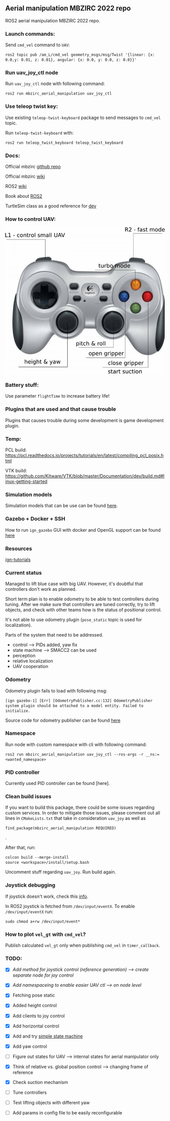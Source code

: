## Aerial manipulation MBZIRC 2022 repo

ROS2 aerial manipulation MBZIRC 2022 repo. 

### Launch commands: 

Send `cmd_vel` command to `UAV`: 

```
ros2 topic pub /am_L/cmd_vel geometry_msgs/msg/Twist '{linear: {x: 0.0,y: 0.01, z: 0.01}, angular: {x: 0.0, y: 0.0, z: 0.0}}'
```

### Run uav_joy_ctl node

Run `uav_joy_ctl` node with following command: 
```
ros2 run mbzirc_aerial_manipulation uav_joy_ctl
```

### Use teleop twist key: 

Use existing `teleop-twist-keyboard` package to send messages to `cmd_vel` topic. 

Run `teleop-twist-keyboard` with: 
```
ros2 run teleop_twist_keyboard teleop_twist_keyboard
```


### Docs: 

Official mbzirc [github repo](https://github.com/osrf/mbzirc)

Official mbzirc [wiki](https://github.com/osrf/mbzirc/wiki)

ROS2 [wiki](https://docs.ros.org/en/foxy/index.html)

Book about [ROS2](https://osrf.github.io/ros2multirobotbook/)

TurtleSim class as a good reference for [dev](https://github.com/ros/ros_tutorials/blob/galactic-devel/turtlesim/src/turtle.cpp) 

### How to control UAV: 

![Gamepad img](./include/gamepad.png)

### Battery stuff: 

Use parameter `flightTime` to increase battery life!

### Plugins that are used and that cause trouble 

Plugins that causes trouble during some development is game development plugin. 

### Temp: 

PCL build: https://pcl.readthedocs.io/projects/tutorials/en/latest/compiling_pcl_posix.html  

VTK build: https://github.com/Kitware/VTK/blob/master/Documentation/dev/build.md#linux-getting-started

### Simulation models

Simulation models that can be use can be found [here](https://app.gazebosim.org/OpenRobotics/fuel/collections/mbzirc). 

### Gazebo + Docker + SSH 

How to run `ign_gazebo` GUI with docker and OpenGL support can be found [here](https://github.com/gbalke/docker-ros2-opengl)

### Resources

[ign-tutorials](https://github.com/Blast545/ign_tutorials)

### Current status

Managed to lift blue case with big UAV. However, it's doubtful that controllers don't work as planned. 

Short term plan is to enable odometry to be able to test controllers during tuning. 
After we make sure that controllers are tuned correctly, try to lift objects, and 
check with other teams how is the status of positional control. 

It's not able to use odometry plugin (`pose_static` topic is used for localization). 


Parts of the system that need to be addressed. 
- control --> PIDs added, yaw fix 
- state machine --> SMACC2 can be used
- perception 
- relative localization
- UAV cooperation 

### Odometry

Odometry plugin fails to load with following msg: 
```
[ign gazebo-1] [Err] [OdometryPublisher.cc:132] OdometryPublisher system plugin should be attached to a model entity. Failed to initialize.
```

Source code for odometry publisher can be found [here](https://github.com/gazebosim/gz-sim/blob/ign-gazebo6/src/systems/odometry_publisher/OdometryPublisher.cc)

### Namespace 

Run node with custom namespace with cli with following command: 
```
ros2 run mbzirc_aerial_manipulation uav_joy_ctl --ros-args -r __ns:=<wanted_namespace>
``` 

### PID controller 

Currently used PID controller can be found [here]. 

### Clean build issues 

If you want to build this package, there could be some issues 
regarding custom services. In order to mitigate those issues, please comment out all
lines in `CMakeLists.txt` that take in consideration `uav_joy` as well as 
```
find_package(mbzirc_aerial_manipulation REQUIRED) 
```
. 

After that, run: 
```
colcon build --merge-install
source <workspace>/install/setup.bash
```

Uncomment stuff regarding `uav_joy`. 
Run build again. 

### Joystick debugging 

If joystick doesn't work, check this [info](https://answers.ros.org/question/384456/ros2-joy_node-debugging/). 

In ROS2 joystick is fetched from `/dev/input/eventX`. 
To enable `/dev/input/eventX` run: 
```
sudo chmod a+rw /dev/input/event*
```

### How to plot `vel_gt` with `cmd_vel`? 

Publish calculated `vel_gt` only when publishing `cmd_vel` in `timer_callback`.


### TODO: 

- [x] *Add method for joystick control (reference generation) --> create separate node for joy control*  
- [x] *Add namespaceing to enable easier UAV ctl --> on node level*
- [x] Fetching pose static 
- [x] Added height control 
- [x] Add clients to joy control
- [x] Add horizontal control
- [x] Add and try [simple state machine](https://github.com/fzoric8/sm_aerial_manipulator)  
- [x] Add yaw control   
- [ ] Figure out states for UAV --> internal states for aerial manipulator only 
- [x] Think of relative vs. global position control --> changing frame of reference 
- [x] Check suction mechanism 
- [ ] Tune controllers 
- [ ] Test lifting objects with different yaw 
- [ ] Add params in config file to be easily reconfigurable

